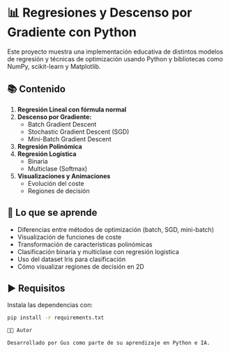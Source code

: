 # 📊 Regresiones y Descenso por Gradiente con Python

Este proyecto muestra una implementación educativa de distintos modelos de regresión y técnicas de optimización usando Python y bibliotecas como NumPy, scikit-learn y Matplotlib.

## 📚 Contenido

1. **Regresión Lineal con fórmula normal**
2. **Descenso por Gradiente:**
   - Batch Gradient Descent
   - Stochastic Gradient Descent (SGD)
   - Mini-Batch Gradient Descent
3. **Regresión Polinómica**
4. **Regresión Logística**
   - Binaria
   - Multiclase (Softmax)
5. **Visualizaciones y Animaciones**
   - Evolución del coste
   - Regiones de decisión

## 🧠 Lo que se aprende

- Diferencias entre métodos de optimización (batch, SGD, mini-batch)
- Visualización de funciones de coste
- Transformación de características polinómicas
- Clasificación binaria y multiclase con regresión logística
- Uso del dataset Iris para clasificación
- Cómo visualizar regiones de decisión en 2D

## ▶️ Requisitos

Instala las dependencias con:

```bash
pip install -r requirements.txt

🧑‍💻 Autor

Desarrollado por Gus como parte de su aprendizaje en Python e IA.
